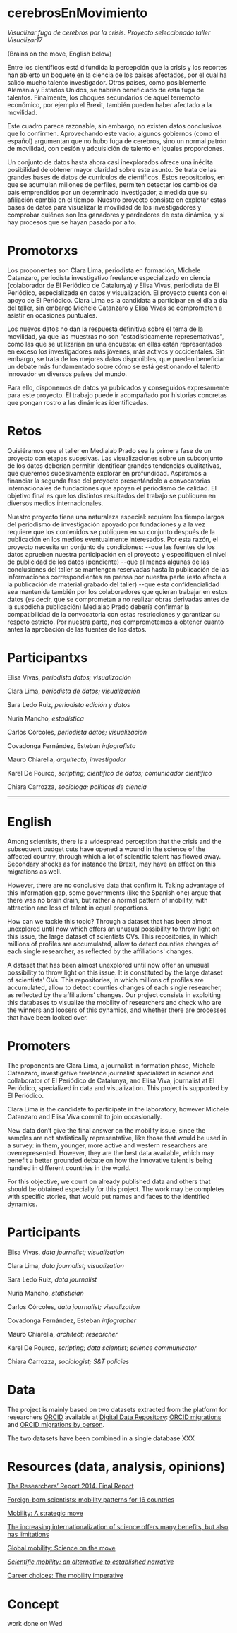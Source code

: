 # cerebrosEnMovimiento

*Visualizar fuga de cerebros por la crisis. Proyecto seleccionado
taller Visualizar17*

(Brains on the move, English below)

Entre los científicos está difundida la percepción que la crisis y los
recortes han abierto un boquete en la ciencia de los países afectados,
por el cual ha salido mucho talento investigador. Otros países, como
posiblemente Alemania y Estados Unidos, se habrían beneficiado de esta
fuga de talentos. Finalmente, los choques secundarios de aquel
terremoto económico, por ejemplo el Brexit, también pueden haber
afectado a la movilidad.

Este cuadro parece razonable, sin embargo, no existen datos
conclusivos que lo confirmen. Aprovechando este vacío, algunos
gobiernos (como el español) argumentan que no hubo fuga de cerebros,
sino un normal patrón de movilidad, con cesión y adquisición de
talento en iguales proporciones.

Un conjunto de datos hasta ahora casi inexplorados ofrece una inédita
posibilidad de obtener mayor claridad sobre este asunto. Se trata de
las grandes bases de datos de currículos de científicos. Estos
repositorios, en que se acumulan millones de perfiles, permiten
detectar los cambios de país emprendidos por un determinado
investigador, a medida que su afiliación cambia en el tiempo. Nuestro
proyecto consiste en explotar estas bases de datos para visualizar la
movilidad de los investigadores y comprobar quiénes son los ganadores
y perdedores de esta dinámica, y si hay procesos que se hayan pasado
por alto.

# Promotorxs

Los proponentes son Clara Lima, periodista en formación, Michele
Catanzaro, periodista investigativo freelance especializado en ciencia
(colaborador de El Periódico de Catalunya) y Elisa Vivas, periodista
de El Periódico, especializada en datos y visualización. El proyecto
cuenta con el apoyo de El Periódico. Clara Lima es la candidata a
participar en el día a día del taller, sin embargo Michele Catanzaro y
Elisa Vivas se comprometen a asistir en ocasiones puntuales.

Los nuevos datos no dan la respuesta definitiva sobre el tema de la
movilidad, ya que las muestras no son "estadísticamente
representativas", como las que se utilizarían en una encuesta: en
ellas están representados en exceso los investigadores más jóvenes,
más activos y occidentales. Sin embargo, se trata de los mejores datos
disponibles, que pueden beneficiar un debate más fundamentado sobre
cómo se está gestionando el talento innovador en diversos países del
mundo.

Para ello, disponemos de datos ya publicados y conseguidos
expresamente para este proyecto. El trabajo puede ir acompañado por
historias concretas que pongan rostro a las dinámicas identificadas.

# Retos

Quisiéramos que el taller en Medialab Prado sea la primera fase de un
proyecto con etapas sucesivas. Las visualizaciones sobre un
subconjunto de los datos deberían permitir identificar grandes
tendencias cualitativas, que queremos sucesivamente explorar en
profundidad. Aspiramos a financiar la segunda fase del proyecto
presentándolo a convocatorias internacionales de fundaciones que
apoyan el periodismo de calidad. El objetivo final es que los
distintos resultados del trabajo se publiquen en diversos medios
internacionales.

Nuestro proyecto tiene una naturaleza especial: requiere los tiempo
largos del periodismo de investigación apoyado por fundaciones y a la
vez requiere que los contenidos se publiquen en su conjunto después de
la publicación en los medios eventualmente interesados. Por esta
razón, el proyecto necesita un conjunto de condiciones: --que las
fuentes de los datos aprueben nuestra participación en el proyecto y
especifiquen el nivel de publicidad de los datos (pendiente) --que al
menos algunas de las conclusiones del taller se mantengan reservadas
hasta la publicación de las informaciones correspondientes en prensa
por nuestra parte (esto afecta a la publicación de material grabado
del taller) --que esta confidencialidad sea mantenida también por los
colaboradores que quieran trabajar en estos datos (es decir, que se
comprometan a no realizar obras derivadas antes de la susodicha
publicación) Medialab Prado debería confirmar la compatibilidad de la
convocatoria con estas restricciones y garantizar su respeto
estricto. Por nuestra parte, nos comprometemos a obtener cuanto antes
la aprobación de las fuentes de los datos.

# Participantxs
Elisa	Vivas,	*periodista datos; visualización*

Clara	Lima,	*periodista de datos; visualización*

Sara Ledo Ruiz,	*periodista edición y datos*

Nuria	Mancho,	*estadística*

Carlos	Córcoles,	*periodista datos; visualización*

Covadonga	Fernández, Esteban	*infografista*

Mauro	Chiarella,	*arquitecto, investigador*

Karel	De Pourcq,	*scripting; cientifíco de datos; comunicador científico*

Chiara	Carrozza,	*sociologa; politicas de ciencia*


--------------

# English

Among scientists, there is a widespread perception that the crisis and
the subsequent budget cuts have opened a wound in the science of the
affected country, through which a lot of scientific talent has flowed
away. Secondary shocks as for instance the Brexit, may have an effect
on this migrations as well.

However, there are no conclusive data that confirm it. Taking
advantage of this information gap, some governments (like the Spanish
one) argue that there was no brain drain, but rather a normal pattern
of mobility, with attraction and loss of talent in equal proportions.

How can we tackle this topic? Through a dataset that has been almost
unexplored until now which offers an unusual possibility to throw
light on this issue, the large dataset of scientists CVs. This
repositories, in which millions of profiles are accumulated, allow to
detect counties changes of each single researcher, as reflected by the
affiliations' changes.

A dataset that has been almost unexplored until now offer an unusual
possibility to throw light on this issue. It is constituted by the
large dataset of scientists’ CVs. This repositories, in which millions
of profiles are accumulated, allow to detect counties changes of each
single researcher, as reflected by the affiliations’ changes. Our
project consists in exploiting this databases to visualize the
mobility of researchers and check who are the winners and loosers of
this dynamics, and whether there are processes that have been looked
over.

# Promoters

The proponents are Clara Lima, a journalist in formation phase,
Michele Catanzaro, investigative freelance journalist specialized in
science and collaborator of El Periódico de Catalunya, and Elisa Viva,
journalist at El Periódico, specialized in data and
visualization. This project is supported by El Periódico.

Clara Lima is the candidate to participate in the laboratory, however
Michele Catanzaro and Elisa Viva commit to join occasionally.

New data don’t give the final answer on the mobility issue, since the
samples are not statistically representative, like those that would be
used in a survey: in them, younger, more active and western
researchers are overrepresented. However, they are the best data
available, which may benefit a better grounded debate on how the
innovative talent is being handled in different countries in the
world.

For this objective, we count on already published data and others that
should be obtained especially for this project. The work may be
completes with specific stories, that would put names and faces to the
identified dynamics.


# Participants

Elisa	Vivas,	*data journalist; visualization*

Clara	Lima,	*data journalist; visualization*

Sara Ledo Ruiz,	*data journalist*

Nuria	Mancho,	*statistician*

Carlos	Córcoles,	*data journalist; visualization*

Covadonga	Fernández, Esteban	*infographer*

Mauro	Chiarella,	*architect; researcher*

Karel	De Pourcq,	*scripting; data scientist; science communicator*

Chiara	Carrozza,	*sociologist; S&T policies*


# Data

The project is mainly based on two datasets extracted from the platform for researchers [ORCID](https://orcid.org/) available at [Digital Data Repository](http://datadryad.org/resource/doi:10.5061/dryad.48s16): [ORCID migrations](http://datadryad.org/bitstream/handle/10255/dryad.146272/ORCID_migrations_2016_12_16.csv?sequence=1) and [ORCID migrations by person](http://datadryad.org/bitstream/handle/10255/dryad.146274/ORCID_migrations_2016_12_16_by_person.csv?sequence=1).

The two datasets have been combined in a single database XXX

# Resources (data, analysis, opinions)

[The Researchers’ Report 2014. Final Report](https://cdn5.euraxess.org/sites/default/files/policy_library/researchers_report_2014_final_report.pdf)

[Foreign-born scientists: mobility patterns for 16 countries](http://www.nature.com/nbt/journal/v30/n12/full/nbt.2449.html?foxtrotcallback=true)

[Mobility: A strategic move](https://www.nature.com/naturejobs/science/articles/10.1038/nj7555-245a)

[The increasing internationalization of science offers many benefits, but also has limitations](https://www.nature.com/news/global-reach-1.11592)

[Global mobility: Science on the move](https://www.nature.com/news/global-mobility-science-on-the-move-1.11602)

[*Scientific mobility: an alternative to established narrative*](http://era.ideasoneurope.eu/2014/10/06/scientific-mobility-alternative-established-narrative/)

[Career choices: The mobility imperative](https://www.nature.com/naturejobs/science/articles/10.1038/nj7335-563a)

# Concept

work done on Wed


